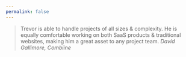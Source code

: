 ```yaml
---
permalink: false
---
```

> Trevor is able to handle projects of all sizes & complexity. He is equally comfortable working
on both SaaS products & traditional websites, making him a great asset to any project team.
<cite class="vcard fn"><span class="fn author">David Gallimore</span>, <span class="org">Combiine</span></cite>
